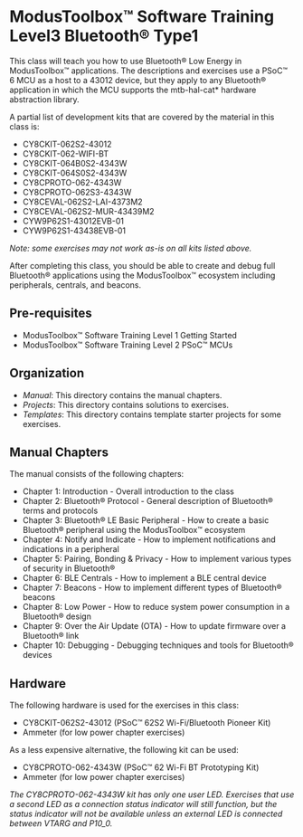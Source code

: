 # ModusToolbox™ Software Training Level3 Bluetooth® Type1

This class will teach you how to use Bluetooth® Low Energy in ModusToolbox™ applications. The descriptions and exercises use a PSoC™ 6 MCU as a host to a 43012 device, but they apply to any Bluetooth® application in which the MCU supports the mtb-hal-cat* hardware abstraction library.

A partial list of development kits that are covered by the material in this class is:

- CY8CKIT-062S2-43012
- CY8CKIT-062-WIFI-BT
- CY8CKIT-064B0S2-4343W
- CY8CKIT-064S0S2-4343W
- CY8CPROTO-062-4343W
- CY8CPROTO-062S3-4343W
- CY8CEVAL-062S2-LAI-4373M2
- CY8CEVAL-062S2-MUR-43439M2
- CYW9P62S1-43012EVB-01
- CYW9P62S1-43438EVB-01

*Note: some exercises may not work as-is on all kits listed above.*

After completing this class, you should be able to create and debug full Bluetooth® applications using the ModusToolbox™ ecosystem including peripherals, centrals, and beacons.

## Pre-requisites

- ModusToolbox™ Software Training Level 1 Getting Started
- ModusToolbox™ Software Training Level 2 PSoC™ MCUs

## Organization

- *Manual*:    This directory contains the manual chapters.
- *Projects*:  This directory contains solutions to exercises.
- *Templates*: This directory contains template starter projects for some exercises.

## Manual Chapters

The manual consists of the following chapters:

- Chapter 1: Introduction - Overall introduction to the class
- Chapter 2: Bluetooth® Protocol - General description of Bluetooth® terms and protocols
- Chapter 3: Bluetooth® LE Basic Peripheral - How to create a basic Bluetooth® peripheral using the ModusToolbox™ ecosystem
- Chapter 4: Notify and Indicate - How to implement notifications and indications in a peripheral
- Chapter 5: Pairing, Bonding & Privacy - How to implement various types of security in Bluetooth®
- Chapter 6: BLE Centrals - How to implement a BLE central device
- Chapter 7: Beacons - How to implement different types of Bluetooth® beacons
- Chapter 8: Low Power - How to reduce system power consumption in a Bluetooth® design
- Chapter 9: Over the Air Update (OTA) - How to update firmware over a Bluetooth® link
- Chapter 10: Debugging - Debugging techniques and tools for Bluetooth® devices

## Hardware

The following hardware is used for the exercises in this class:

- CY8CKIT-062S2-43012 (PSoC™ 62S2 Wi-Fi/Bluetooth Pioneer Kit)
- Ammeter (for low power chapter exercises)

As a less expensive alternative, the following kit can be used:

- CY8CPROTO-062-4343W (PSoC™ 62 Wi-Fi BT Prototyping Kit)
- Ammeter (for low power chapter exercises)

*The CY8CPROTO-062-4343W kit has only one user LED. Exercises that use a second LED as a connection status indicator will still function, but the status indicator will not be available unless an external LED is connected between VTARG and P10_0.*
